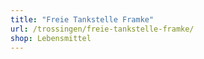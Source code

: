 ```yaml
---
title: "Freie Tankstelle Framke"
url: /trossingen/freie-tankstelle-framke/
shop: Lebensmittel
---
```

